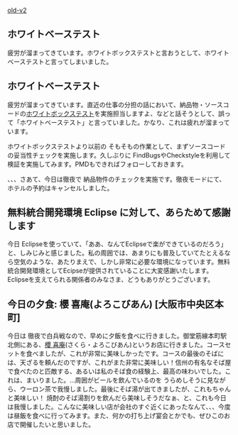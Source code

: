 [old-v2](ig050517-orig.html)

## ホワイトベーステスト

疲労が溜まってきています。ホワイトボックステストと言おうとして、ホワイトベーステストと言ってしまいました。


## ホワイトベーステスト

疲労が溜まってきています。直近の仕事の分担の話において、納品物・ソースコードの[ホワイトボックステスト](http://www.itmedia.co.jp/dict/software/develop/test/03270.html)を実施担当しますよ、などと話そうとして、誤って「ホワイトベーステスト」と言っていました。かなり、これは疲れが溜まっています。

ホワイトボックステストより以前の そもそもの作業として、まずソースコードの妥当性チェックを実施します。久しぶりに FindBugsやCheckstyleを利用して検証を実施してみます。PMDもできればフォローしておきます。

、、、さあて、今日は徹夜で 納品物件のチェックを実施です。徹夜モードにて、ホテルの予約はキャンセルしました。

## 無料統合開発環境 Eclipse に対して、あらためて感謝します

今日 Eclipseを使っていて、「ああ、なんてEclipseで楽ができているのだろう」と、しみじみと感じました。私の周囲では、あまりにも普及していてたとえるなら空気のような、あたりまえで、しかし非常に必要な環境になっています。無料統合開発環境としてEcipseが提供されていることに大変感謝いたします。Eclipseを支えてられる関係者のみなさま、どうもありがとうございます。

## 今日の夕食: 櫻 喜庵(よろこびあん) [大阪市中央区本町]

今日は 徹夜で白兵戦なので、早めに夕飯を食べに行きました。御堂筋線本町駅北側にある、[櫻 喜庵](http://r.gnavi.co.jp/k339600/)(さくら・よろこびあん)というお店に行きました。コースセットを食べましたが、これが非常に美味しかったです。コースの最後のそばには、天ざるを頼んだのですが、これがまた非常に美味しい！信州の有名なそば屋で食べたのと匹敵する、あるいは私のそば食の経験上、最高の味わいでした。これは、まいりました。…周囲がビールを飲んでいるのを うらめしそうに見ながら、ウーロン茶で我慢しました。最後にそば湯が出てきましたが、これもちゃんと美味しい！ 焼酎のそば湯割りを飲んだら美味しそうだなぁ、と、これも今日は我慢しました。こんなに美味しい店が会社のすぐ近くにあったなんて、、、今度は昼飯を食べに行ってみます。また、何かの打ち上げ宴会とかでも、ぜひこのお店で開催したいと思いました。